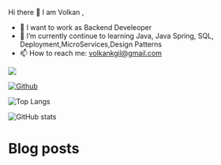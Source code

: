 Hi there 👋 I am Volkan ,

- 🔭 I want to work as Backend Develeoper
- 🌱 I’m currently continue to learning Java, Java Spring, SQL, Deployment,MicroServices,Design Patterns
- 📫 How to reach me: volkankgil@gmail.com


![](https://visitor-badge.laobi.icu/badge?page_id=volkankgil.colkankgil)

[![Github](https://img.shields.io/github/followers/CharalambosIoannou?label=Follow&style=social)](https://github.com/volkankgil)

![Top Langs](https://github-readme-stats.vercel.app/api/top-langs/?username=volkankgil&theme=tokyonight)

![GitHub stats](https://github-readme-stats.vercel.app/api?username=volkankgil&show_icons=true&theme=tokyonight)

# Blog posts
<!-- BLOG-POST-LIST:START -->
<!-- BLOG-POST-LIST:END -->



